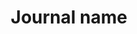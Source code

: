 ---
title: 'Journal name'
field: 'is.journalName'
slug: 'global-journal-name'
description: 'Journal full name in its original language'
required: False
module: 'Provenance'
cluster: 'Global'
policy: 'Free value. Single value only.'
---